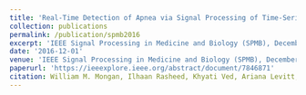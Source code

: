 ```yaml
---
title: 'Real-Time Detection of Apnea via Signal Processing of Time-Series Properties of RFID-Based Smart Garments'
collection: publications
permalink: /publication/spmb2016
excerpt: 'IEEE Signal Processing in Medicine and Biology (SPMB), December, 2016'
date: '2016-12-01'
venue: 'IEEE Signal Processing in Medicine and Biology (SPMB), December, 2016'
paperurl: 'https://ieeexplore.ieee.org/abstract/document/7846871'
citation: William M. Mongan, Ilhaan Rasheed, Khyati Ved, Ariana Levitt, Endla Anday, Kapil Dandekar, Genevieve Dion, Timothy Kurzweg, and Adam Fontecchio. Real-Time Detection of Apnea via Signal Processing of Time-Series Properties of RFID-Based Smart Garments IEEE Signal Processing in Medicine and Biology (SPMB), December, 2016.
---
```


